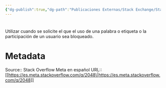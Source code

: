 ```yaml
---
{"dg-publish":true,"dg-path":"Publicaciones Externas/Stack Exchange/Stack Overflow en español/Stack Overflow en español Meta/es.meta.stackoverflow.com-2048.md","permalink":"/publicaciones-externas/stack-exchange/stack-overflow-en-espanol/stack-overflow-en-espanol-meta/es-meta-stackoverflow-com-2048/","hide":true,"noteIcon":"\"0\"","created":"2024-04-03T12:49:10.631-06:00","updated":"2024-04-05T16:44:01.256-06:00"}
---
```


# 

Utilizar cuando se solicite el que el uso de una palabra o etiqueta o la participación de un usuario sea bloqueado.

# Metadata
Source:: Stack Overflow Meta en español
URL:: [[https://es.meta.stackoverflow.com/q/2048\|https://es.meta.stackoverflow.com/q/2048]]

